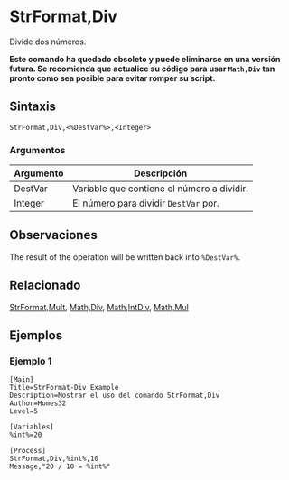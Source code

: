 # StrFormat,Div

Divide dos números.

**Este comando ha quedado obsoleto y puede eliminarse en una versión futura. Se recomienda que actualice su código para usar `Math,Div` tan pronto como sea posible para evitar romper su script.**

## Sintaxis

```pebakery
StrFormat,Div,<%DestVar%>,<Integer>
```

### Argumentos

| Argumento | Descripción |
| --- | --- |
| DestVar | Variable que contiene el número a dividir. |
| Integer | El número para dividir `DestVar` por. |

## Observaciones

The result of the operation will be written back into `%DestVar%`.

## Relacionado

[StrFormat,Mult](./Mult.md), [Math,Div](../Math/Div.md), [Math,IntDiv](../Math/IntDiv.md), [Math,Mul](../Math/Mul.md)

## Ejemplos

### Ejemplo 1

```pebakery
[Main]
Title=StrFormat-Div Example
Description=Mostrar el uso del comando StrFormat,Div
Author=Homes32
Level=5

[Variables]
%int%=20

[Process]
StrFormat,Div,%int%,10
Message,"20 / 10 = %int%"
```

